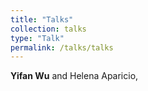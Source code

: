 ```yaml
---
title: "Talks"
collection: talks
type: "Talk"
permalink: /talks/talks
---
```


**Yifan Wu** and Helena Aparicio, 
